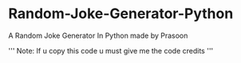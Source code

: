 # Random-Joke-Generator-Python

A Random Joke Generator In Python made by Prasoon

'''
Note: If u copy this code u must give me the code credits
'''

